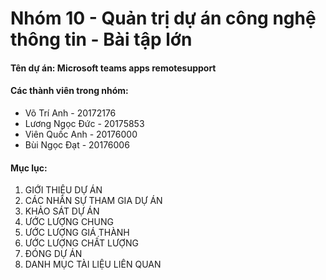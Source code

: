# Nhóm 10 - Quản trị dự án công nghệ thông tin - Bài tập lớn

#### Tên dự án: Microsoft teams apps remotesupport

#### Các thành viên trong nhóm:

- Võ Trí Anh - 20172176
- Lương Ngọc Đức - 20175853
- Viên Quốc Anh - 20176000
- Bùi Ngọc Đạt - 20176006

#### Mục lục:

1. GIỚI THIỆU DỰ ÁN
2. CÁC NHÂN SỰ THAM GIA DỰ ÁN
3. KHẢO SÁT DỰ ÁN
4. ƯỚC LƯỢNG CHUNG
5. ƯỚC LƯỢNG GIÁ THÀNH
6. ƯỚC LƯỢNG CHẤT LƯỢNG
7. ĐÓNG DỰ ÁN
8. DANH MỤC TÀI LIỆU LIÊN QUAN
